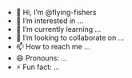 - 👋 Hi, I’m @flying-fishers
- 👀 I’m interested in ...
- 🌱 I’m currently learning ...
- 💞️ I’m looking to collaborate on ...
- 📫 How to reach me ...
- 😄 Pronouns: ...
- ⚡ Fun fact: ...

<!---
flying-fishers/flying-fishers is a ✨ special ✨ repository because its `README.md` (this file) appears on your GitHub profile.
You can click the Preview link to take a look at your changes.
--->

